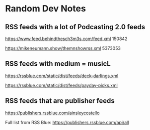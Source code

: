 # Random Dev Notes

## RSS feeds with a lot of Podcasting 2.0 feeds

https://www.feed.behindthesch3m3s.com/feed.xml
150842

https://mikeneumann.show/themnshowrss.xml
5373053

## RSS feeds with medium = musicL

https://rssblue.com/static/dist/feeds/deck-darlings.xml

https://rssblue.com/static/dist/feeds/payday-picks.xml

## RSS feeds that are publisher feeds

https://publishers.rssblue.com/ainsleycostello

Full list from RSS Blue:
https://publishers.rssblue.com/api/all
